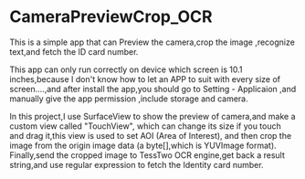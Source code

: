 # CameraPreviewCrop_OCR
This is a simple app that can Preview the camera,crop the image ,recognize text,and fetch the ID card number.

This app can only run correctly on device which screen is 10.1 inches,because I don't know how to let an APP to suit with every size of screen....,and after install the app,you should go to Setting - Applicaion ,and manually give the app permission ,include storage and camera.

In this project,I use SurfaceView to show the preview of camera,and make a custom view called "TouchView",
which can change its size if you touch and drag it,this view is used to set AOI (Area of Interest),
and then crop the image from the origin image data (a byte[],which is YUVImage format).
    Finally,send the cropped image to TessTwo OCR engine,get back a result string,and use regular expression to fetch the Identity card 
number.
